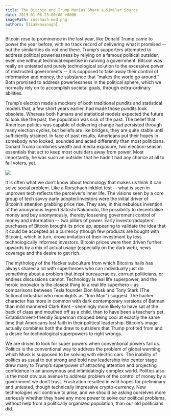 ```yaml
---
title: The Bitcoin and Trump Manias Share a Similar Source
date: 2019-01-06 23:00:00 +0000
imagePath: roschach-mod.png
authors: [liamkavanagh]
---
```


Bitcoin rose to prominence in the last year, like Donald Trump came to power the year before, with no track record of delivering what it promised -- but the similarities do not end there. Trump’s supporters attempted to address political powerlessness by relying on a famous political outsider, even one without technical expertise in running a government. Bitcoin was really an untested and purely technological solution to the excessive power of mistrusted governments -- it is supposed to take away their control of information and money, the substance that “makes the world go around.” Both promised to address powerlessness in the political sphere, which we normally rely on to accomplish societal goals, through extra-ordinary abilities.

Trump’s election made a mockery of both traditional pundits and statistical models that, a few short years earlier, had made those pundits look obsolete. Whereas both humans and statistical models expected the future to look like the past, the population was sick of the past. The belief that American politics was capable of delivering change had persisted through many election cycles, but beliefs are like bridges, they are quite stable until sufficiently strained. In face of past results, Americans put their hopes in somebody who looked, sounded and acted differently than most politicians. Donald Trump combines wealth and media exposure, two election-season essentials that act to keep most outsiders away from power. Most importantly, he was such an outsider that he hadn’t had any chance at all to fail voters, yet.

<img src="/images/roschach-mod.png">

It is often what we don’t know about technology that makes us think it can solve social problem. Like a Rorschach inkblot test -- what is seen in unproven tech reflects the perceiver’s inner life. The visions seen by a core group of tech savvy early adopter/investors were the initial driver of Bitcoin’s attention grabbing price rise. They saw, in this nebulous invention of the anonymous legend Satoshi Nakamoto, the possibility to decentralise money and buy anonymously, thereby loosening government control of money and information -- two pillars of power. Early investor/adopters’ purchases of Bitcoin brought its price up, appearing to validate the idea that it could be accepted as a currency (though few products are bought with Bitcoin), which in turn, drove imitation of their investment by less technologically informed investors. Bitcoin prices were then driven further upwards by a mix of actual usage (especially on the dark web), news coverage and the desire to get rich.

The mythology of the Hacker subculture from which Bitcoins hails has always shared a lot with superheroes who can individually just do something about a problem that inept bureaucracies, corrupt politicians, or endless discussions cannot. Technology is real life superpower, and the heroic innovator is the closest thing to a real life superhero – as comparisons between Tesla founder Elon Musk and Tony Stark (The fictional industrial who moonlights as "Iron Man") suggest. The hacker character has more in common with dark contemporary versions of Batman than mild mannered Clark Kent – seemingly more likely to have sat at the back of class and mouthed off as a child, than to have been a teacher’s pet. Establishment-friendly Superman stopped being cool at exactly the same time that Americans lost faith in their political leadership. Bitcoin’s image actually combines both the draw to outsiders that Trump profited from and a desire for technological superpowers to right wrongs.

We are driven to look for super powers when conventional powers fail us. Politics is the conventional way to address the problem of global warming which Musk is supposed to be solving with electric cars. The inability of politics as usual to put strong and bold new leadership into center stage drew many to Trump’s superpower of attracting attention and projecting confidence in an anonymous and intimidatingly complex world. Politics  also is the most obvious avenue to address problem of the control of money by a government we don’t trust. Frustration resulted in wild hopes for preliminary and untested, though technically impressive crypto-currency. New technologies will continue to arise, and we should be asking ourselves more seriously whether they have any more power to solve our political problems, without help from a politically organized population, than our old politicians did.